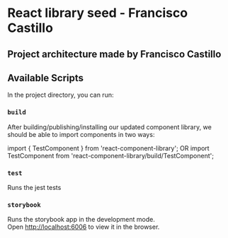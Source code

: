 # React library seed - Francisco Castillo

## Project architecture made by Francisco Castillo

## Available Scripts

In the project directory, you can run:

### `build`

After building/publishing/installing our updated component library, we should be able to import components in two ways:

import { TestComponent } from 'react-component-library';
  OR
import TestComponent from 'react-component-library/build/TestComponent';

### `test`

Runs the jest tests

### `storybook`

Runs the storybook app in the development mode.<br />
Open [http://localhost:6006](http://localhost:6006) to view it in the browser.
